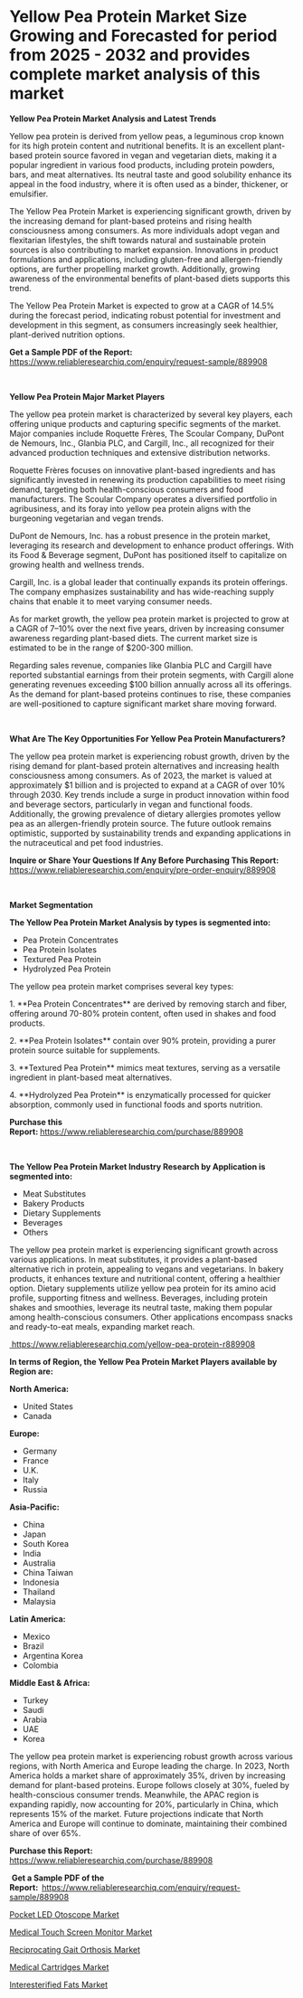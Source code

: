 <p><h1>Yellow Pea Protein Market Size Growing and Forecasted for period from 2025 - 2032 and provides complete market analysis of this market</h1></p><p><strong>Yellow Pea Protein Market Analysis and Latest Trends</strong></p>
<p><p>Yellow pea protein is derived from yellow peas, a leguminous crop known for its high protein content and nutritional benefits. It is an excellent plant-based protein source favored in vegan and vegetarian diets, making it a popular ingredient in various food products, including protein powders, bars, and meat alternatives. Its neutral taste and good solubility enhance its appeal in the food industry, where it is often used as a binder, thickener, or emulsifier.</p><p>The Yellow Pea Protein Market is experiencing significant growth, driven by the increasing demand for plant-based proteins and rising health consciousness among consumers. As more individuals adopt vegan and flexitarian lifestyles, the shift towards natural and sustainable protein sources is also contributing to market expansion. Innovations in product formulations and applications, including gluten-free and allergen-friendly options, are further propelling market growth. Additionally, growing awareness of the environmental benefits of plant-based diets supports this trend.</p><p>The Yellow Pea Protein Market is expected to grow at a CAGR of 14.5% during the forecast period, indicating robust potential for investment and development in this segment, as consumers increasingly seek healthier, plant-derived nutrition options.</p></p>
<p><strong>Get a Sample PDF of the Report:&nbsp;</strong> <a href="https://www.reliableresearchiq.com/enquiry/request-sample/889908?utm_campaign=3570&utm_medium=2&utm_source=Github&utm_content=ia&utm_term=07042025&utm_id=yellow-pea-protein">https://www.reliableresearchiq.com/enquiry/request-sample/889908</a></p>
<p>&nbsp;</p>
<p><strong>Yellow Pea Protein Major Market Players</strong></p>
<p><p>The yellow pea protein market is characterized by several key players, each offering unique products and capturing specific segments of the market. Major companies include Roquette Frères, The Scoular Company, DuPont de Nemours, Inc., Glanbia PLC, and Cargill, Inc., all recognized for their advanced production techniques and extensive distribution networks.</p><p>Roquette Frères focuses on innovative plant-based ingredients and has significantly invested in renewing its production capabilities to meet rising demand, targeting both health-conscious consumers and food manufacturers. The Scoular Company operates a diversified portfolio in agribusiness, and its foray into yellow pea protein aligns with the burgeoning vegetarian and vegan trends.</p><p>DuPont de Nemours, Inc. has a robust presence in the protein market, leveraging its research and development to enhance product offerings. With its Food & Beverage segment, DuPont has positioned itself to capitalize on growing health and wellness trends. </p><p>Cargill, Inc. is a global leader that continually expands its protein offerings. The company emphasizes sustainability and has wide-reaching supply chains that enable it to meet varying consumer needs. </p><p>As for market growth, the yellow pea protein market is projected to grow at a CAGR of 7–10% over the next five years, driven by increasing consumer awareness regarding plant-based diets. The current market size is estimated to be in the range of $200-300 million.</p><p>Regarding sales revenue, companies like Glanbia PLC and Cargill have reported substantial earnings from their protein segments, with Cargill alone generating revenues exceeding $100 billion annually across all its offerings. As the demand for plant-based proteins continues to rise, these companies are well-positioned to capture significant market share moving forward.</p></p>
<p>&nbsp;</p>
<p><strong>What Are The Key Opportunities For Yellow Pea Protein Manufacturers?</strong></p>
<p><p>The yellow pea protein market is experiencing robust growth, driven by the rising demand for plant-based protein alternatives and increasing health consciousness among consumers. As of 2023, the market is valued at approximately $1 billion and is projected to expand at a CAGR of over 10% through 2030. Key trends include a surge in product innovation within food and beverage sectors, particularly in vegan and functional foods. Additionally, the growing prevalence of dietary allergies promotes yellow pea as an allergen-friendly protein source. The future outlook remains optimistic, supported by sustainability trends and expanding applications in the nutraceutical and pet food industries.</p></p>
<p><strong>Inquire or Share Your Questions If Any Before Purchasing This Report:</strong> <a href="https://www.reliableresearchiq.com/enquiry/pre-order-enquiry/889908?utm_campaign=3570&utm_medium=2&utm_source=Github&utm_content=ia&utm_term=07042025&utm_id=yellow-pea-protein">https://www.reliableresearchiq.com/enquiry/pre-order-enquiry/889908</a></p>
<p>&nbsp;</p>
<p><strong>Market Segmentation</strong></p>
<p><strong>The Yellow Pea Protein Market Analysis by types is segmented into:</strong></p>
<p><ul><li>Pea Protein Concentrates</li><li>Pea Protein Isolates</li><li>Textured Pea Protein</li><li>Hydrolyzed Pea Protein</li></ul></p>
<p><p>The yellow pea protein market comprises several key types: </p><p>1. **Pea Protein Concentrates** are derived by removing starch and fiber, offering around 70-80% protein content, often used in shakes and food products.</p><p>2. **Pea Protein Isolates** contain over 90% protein, providing a purer protein source suitable for supplements.</p><p>3. **Textured Pea Protein** mimics meat textures, serving as a versatile ingredient in plant-based meat alternatives.</p><p>4. **Hydrolyzed Pea Protein** is enzymatically processed for quicker absorption, commonly used in functional foods and sports nutrition.</p></p>
<p><strong>Purchase this Report:&nbsp;</strong><a href="https://www.reliableresearchiq.com/purchase/889908?utm_campaign=3570&utm_medium=2&utm_source=Github&utm_content=ia&utm_term=07042025&utm_id=yellow-pea-protein">https://www.reliableresearchiq.com/purchase/889908</a></p>
<p>&nbsp;</p>
<p><strong>The Yellow Pea Protein Market Industry Research by Application is segmented into:</strong></p>
<p><ul><li>Meat Substitutes</li><li>Bakery Products</li><li>Dietary Supplements</li><li>Beverages</li><li>Others</li></ul></p>
<p><p>The yellow pea protein market is experiencing significant growth across various applications. In meat substitutes, it provides a plant-based alternative rich in protein, appealing to vegans and vegetarians. In bakery products, it enhances texture and nutritional content, offering a healthier option. Dietary supplements utilize yellow pea protein for its amino acid profile, supporting fitness and wellness. Beverages, including protein shakes and smoothies, leverage its neutral taste, making them popular among health-conscious consumers. Other applications encompass snacks and ready-to-eat meals, expanding market reach.</p></p>
<p><a href="https://www.reliableresearchiq.com/yellow-pea-protein-r889908?utm_campaign=3570&utm_medium=2&utm_source=Github&utm_content=ia&utm_term=07042025&utm_id=yellow-pea-protein">&nbsp;https://www.reliableresearchiq.com/yellow-pea-protein-r889908</a></p>
<p><strong>In terms of Region, the Yellow Pea Protein Market Players available by Region are:</strong></p>
<p>
    <p> <strong> North America: </strong>
        <ul>
            <li>United States</li>
            <li>Canada</li>
        </ul>
        </p> 
    <p> <strong> Europe: </strong>
        <ul>
            <li>Germany</li>
            <li>France</li>
            <li>U.K.</li>
            <li>Italy</li>
            <li>Russia</li>
        </ul>
        </p> 
    <p> <strong> Asia-Pacific: </strong>
        <ul>
            <li>China</li>
            <li>Japan</li>
            <li>South Korea</li>
            <li>India</li>
            <li>Australia</li>
            <li>China Taiwan</li>
            <li>Indonesia</li>
            <li>Thailand</li>
            <li>Malaysia</li>
        </ul>
        </p> 
    <p> <strong> Latin America: </strong>
        <ul>
            <li>Mexico</li>
            <li>Brazil</li>
            <li>Argentina Korea</li>
            <li>Colombia</li>
        </ul>
        </p> 
    <p> <strong> Middle East & Africa: </strong>
        <ul>
            <li>Turkey</li>
            <li>Saudi</li>
            <li>Arabia</li>
            <li>UAE</li>
            <li>Korea</li>
        </ul>
    </p>
    </p>
<p><p>The yellow pea protein market is experiencing robust growth across various regions, with North America and Europe leading the charge. In 2023, North America holds a market share of approximately 35%, driven by increasing demand for plant-based proteins. Europe follows closely at 30%, fueled by health-conscious consumer trends. Meanwhile, the APAC region is expanding rapidly, now accounting for 20%, particularly in China, which represents 15% of the market. Future projections indicate that North America and Europe will continue to dominate, maintaining their combined share of over 65%.</p></p>
<p><strong>Purchase this Report: </strong><a href="https://www.reliableresearchiq.com/purchase/889908?utm_campaign=3570&utm_medium=2&utm_source=Github&utm_content=ia&utm_term=07042025&utm_id=yellow-pea-protein">https://www.reliableresearchiq.com/purchase/889908</a></p>
<p>&nbsp;<strong>Get a Sample PDF of the Report:&nbsp;&nbsp;</strong><a href="https://www.reliableresearchiq.com/enquiry/request-sample/889908?utm_campaign=3570&utm_medium=2&utm_source=Github&utm_content=ia&utm_term=07042025&utm_id=yellow-pea-protein">https://www.reliableresearchiq.com/enquiry/request-sample/889908</a></p>
<p><strong></strong></p>
<p><p><a href="https://www.linkedin.com/pulse/key-insights-pocket-led-otoscope-market-stakeholder-perspectives-ostxc?utm_campaign=3570&utm_medium=2&utm_source=Github&utm_content=ia&utm_term=07042025&utm_id=yellow-pea-protein">Pocket LED Otoscope Market</a></p><p><a href="https://www.linkedin.com/pulse/growth-opportunities-challenges-medical-touch-screen-monitor-tt3cc?utm_campaign=3570&utm_medium=2&utm_source=Github&utm_content=ia&utm_term=07042025&utm_id=yellow-pea-protein">Medical Touch Screen Monitor Market</a></p><p><a href="https://www.linkedin.com/pulse/latest-reciprocating-gait-orthosis-market-research-size-3drle?utm_campaign=3570&utm_medium=2&utm_source=Github&utm_content=ia&utm_term=07042025&utm_id=yellow-pea-protein">Reciprocating Gait Orthosis Market</a></p><p><a href="https://www.linkedin.com/pulse/investing-medical-cartridges-market-trends-leading-products-geloc?utm_campaign=3570&utm_medium=2&utm_source=Github&utm_content=ia&utm_term=07042025&utm_id=yellow-pea-protein">Medical Cartridges Market</a></p><p><a href="https://github.com/iyachikareva/Market-Research-Report-List-1/blob/main/interesterified-fats-market.md?utm_campaign=3570&utm_medium=2&utm_source=Github&utm_content=ia&utm_term=07042025&utm_id=yellow-pea-protein">Interesterified Fats Market</a></p></p>